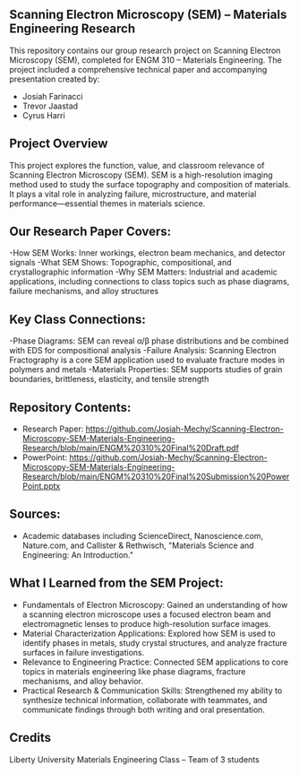 ## Scanning Electron Microscopy (SEM) – Materials Engineering Research
This repository contains our group research project on Scanning Electron Microscopy (SEM), completed for ENGM 310 – Materials Engineering. The project included a comprehensive technical paper and accompanying presentation created by:
- Josiah Farinacci
- Trevor Jaastad
- Cyrus Harri

## Project Overview
This project explores the function, value, and classroom relevance of Scanning Electron Microscopy (SEM). SEM is a high-resolution imaging method used to study the surface topography and composition of materials. It plays a vital role in analyzing failure, microstructure, and material performance—essential themes in materials science.

## Our Research Paper Covers:
-How SEM Works: Inner workings, electron beam mechanics, and detector signals
-What SEM Shows: Topographic, compositional, and crystallographic information
-Why SEM Matters: Industrial and academic applications, including connections to class topics such as phase diagrams, failure mechanisms, and alloy structures

## Key Class Connections:
-Phase Diagrams: SEM can reveal α/β phase distributions and be combined with EDS for compositional analysis
-Failure Analysis: Scanning Electron Fractography is a core SEM application used to evaluate fracture modes in polymers and metals
-Materials Properties: SEM supports studies of grain boundaries, brittleness, elasticity, and tensile strength

## Repository Contents:
- Research Paper: https://github.com/Josiah-Mechy/Scanning-Electron-Microscopy-SEM-Materials-Engineering-Research/blob/main/ENGM%20310%20Final%20Draft.pdf
- PowerPoint: https://github.com/Josiah-Mechy/Scanning-Electron-Microscopy-SEM-Materials-Engineering-Research/blob/main/ENGM%20310%20Final%20Submission%20PowerPoint.pptx

## Sources:
- Academic databases including ScienceDirect, Nanoscience.com, Nature.com, and Callister & Rethwisch, "Materials Science and Engineering: An Introduction."

## What I Learned from the SEM Project:
- Fundamentals of Electron Microscopy: Gained an understanding of how a scanning electron microscope uses a focused electron beam and electromagnetic lenses to produce high-resolution surface images.
- Material Characterization Applications: Explored how SEM is used to identify phases in metals, study crystal structures, and analyze fracture surfaces in failure investigations.
- Relevance to Engineering Practice: Connected SEM applications to core topics in materials engineering like phase diagrams, fracture mechanisms, and alloy behavior.
- Practical Research & Communication Skills: Strengthened my ability to synthesize technical information, collaborate with teammates, and communicate findings through both writing and oral presentation.

## Credits
Liberty University Materials Engineering Class – Team of 3 students
